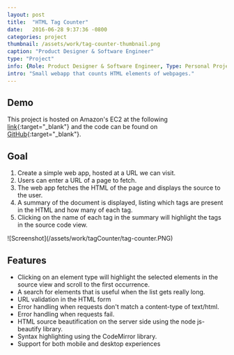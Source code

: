 ```yaml
---
layout: post
title:  "HTML Tag Counter"
date:   2016-06-28 9:37:36 -0800
categories: project
thumbnail: /assets/work/tag-counter-thumbnail.png
caption: "Product Designer & Software Engineer"
type: "Project"
info: {Role: Product Designer & Software Engineer, Type: Personal Project, Date: 2016, Technologies: 'Angular.js, Node.js, LESS, grunt, bower, CodeMirror, js-beautify'}
intro: "Small webapp that counts HTML elements of webpages."
---
```



<div class="full-bleed-white" markdown="1">
<div class="wrapper" markdown="1">

## Demo

This project is hosted on Amazon's EC2 at the following [link](http://ec2-54-186-30-18.us-west-2.compute.amazonaws.com/){:target="_blank"} and the code can be found on [GitHub](https://github.com/dotheygandalf/htmlTagCounter){:target="_blank"}.

## Goal

1. Create a simple web app, hosted at a URL we can visit.
1. Users can enter a URL of a page to fetch.
1. The web app fetches the HTML of the page and displays the source to the user.
1. A summary of the document is displayed, listing which tags are present in the HTML and how many of each tag.
1. Clicking on the name of each tag in the summary will highlight the tags in the source code view.

</div>
</div>



<div class="full-bleed orange">
<div class="wrapper" markdown="1">
  ![Screenshot](/assets/work/tagCounter/tag-counter.PNG)
</div>
</div>



<div class="full-bleed-white" markdown="1">
<div class="wrapper" markdown="1">

## Features
* Clicking on an element type will highlight the selected elements in the source view and scroll to the first occurrence.
* A search for elements that is useful when the list gets really long.
* URL validation in the HTML form
* Error handling when requests don't match a content-type of text/html.
* Error handling when requests fail.
* HTML source beautification on the server side using the node js-beautify library.
* Syntax highlighting using the CodeMirror library.
* Support for both mobile and desktop experiences

</div>
</div>
